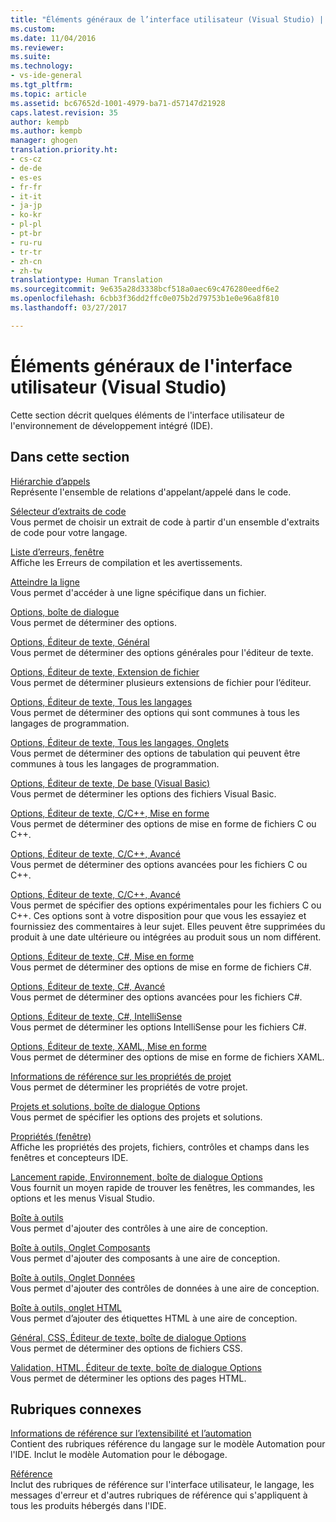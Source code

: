 ```yaml
---
title: "Éléments généraux de l’interface utilisateur (Visual Studio) | Microsoft Docs"
ms.custom: 
ms.date: 11/04/2016
ms.reviewer: 
ms.suite: 
ms.technology:
- vs-ide-general
ms.tgt_pltfrm: 
ms.topic: article
ms.assetid: bc67652d-1001-4979-ba71-d57147d21928
caps.latest.revision: 35
author: kempb
ms.author: kempb
manager: ghogen
translation.priority.ht:
- cs-cz
- de-de
- es-es
- fr-fr
- it-it
- ja-jp
- ko-kr
- pl-pl
- pt-br
- ru-ru
- tr-tr
- zh-cn
- zh-tw
translationtype: Human Translation
ms.sourcegitcommit: 9e635a28d3338bcf518a0aec69c476280eedf6e2
ms.openlocfilehash: 6cbb3f36dd2ffc0e075b2d79753b1e0e96a8f810
ms.lasthandoff: 03/27/2017

---
```

# <a name="general-user-interface-elements-visual-studio"></a>Éléments généraux de l'interface utilisateur (Visual Studio)
Cette section décrit quelques éléments de l'interface utilisateur de l'environnement de développement intégré (IDE).  
  
## <a name="in-this-section"></a>Dans cette section  
 [Hiérarchie d’appels](../../ide/reference/call-hierarchy.md)  
 Représente l'ensemble de relations d'appelant/appelé dans le code.  
  
 [Sélecteur d’extraits de code](../../ide/reference/code-snippet-picker.md)  
 Vous permet de choisir un extrait de code à partir d'un ensemble d'extraits de code pour votre langage.  
  
 [Liste d’erreurs, fenêtre](../../ide/reference/error-list-window.md)  
 Affiche les Erreurs de compilation et les avertissements.  
  
 [Atteindre la ligne](../../ide/reference/go-to-line.md)  
 Vous permet d'accéder à une ligne spécifique dans un fichier.  
  
 [Options, boîte de dialogue](../../ide/reference/options-dialog-box-visual-studio.md)  
 Vous permet de déterminer des options.  
  
 [Options, Éditeur de texte, Général](../../ide/reference/options-text-editor-general.md)  
 Vous permet de déterminer des options générales pour l'éditeur de texte.  
  
 [Options, Éditeur de texte, Extension de fichier](../../ide/reference/options-text-editor-file-extension.md)  
 Vous permet de déterminer plusieurs extensions de fichier pour l’éditeur.  
  
 [Options, Éditeur de texte, Tous les langages](../../ide/reference/options-text-editor-all-languages.md)  
 Vous permet de déterminer des options qui sont communes à tous les langages de programmation.  
  
 [Options, Éditeur de texte, Tous les langages, Onglets](../../ide/reference/options-text-editor-all-languages-tabs.md)  
 Vous permet de déterminer des options de tabulation qui peuvent être communes à tous les langages de programmation.  
  
 [Options, Éditeur de texte, De base (Visual Basic)](../../ide/reference/options-text-editor-basic-visual-basic.md)  
 Vous permet de déterminer les options des fichiers Visual Basic.  
  
 [Options, Éditeur de texte, C/C++, Mise en forme](../../ide/reference/options-text-editor-c-cpp-formatting.md)  
 Vous permet de déterminer des options de mise en forme de fichiers C ou C++.  
  
 [Options, Éditeur de texte, C/C++, Avancé](../../ide/reference/options-text-editor-c-cpp-advanced.md)  
 Vous permet de déterminer des options avancées pour les fichiers C ou C++.  

[Options, Éditeur de texte, C/C++, Avancé](../../ide/reference/options-text-editor-c-cpp-experimental.md)  
 Vous permet de spécifier des options expérimentales pour les fichiers C ou C++. Ces options sont à votre disposition pour que vous les essayiez et fournissiez des commentaires à leur sujet. Elles peuvent être supprimées du produit à une date ultérieure ou intégrées au produit sous un nom différent. 
  
 [Options, Éditeur de texte, C#, Mise en forme](../../ide/reference/options-text-editor-csharp-formatting.md)  
 Vous permet de déterminer des options de mise en forme de fichiers C#.  
  
 [Options, Éditeur de texte, C#, Avancé](../../ide/reference/options-text-editor-csharp-advanced.md)  
 Vous permet de déterminer des options avancées pour les fichiers C#.  
  
 [Options, Éditeur de texte, C#, IntelliSense](../../ide/reference/options-text-editor-csharp-intellisense.md)  
 Vous permet de déterminer les options IntelliSense pour les fichiers C#.  
  
 [Options, Éditeur de texte, XAML, Mise en forme](../../ide/reference/options-text-editor-xaml-formatting.md)  
 Vous permet de déterminer des options de mise en forme de fichiers XAML.  
  
 [Informations de référence sur les propriétés de projet](../../ide/reference/project-properties-reference.md)  
 Vous permet de déterminer les propriétés de votre projet.  
  
 [Projets et solutions, boîte de dialogue Options](../../ide/reference/projects-and-solutions-options-dialog-box.md)  
 Vous permet de spécifier les options des projets et solutions.  
  
 [Propriétés (fenêtre)](../../ide/reference/properties-window.md)  
 Affiche les propriétés des projets, fichiers, contrôles et champs dans les fenêtres et concepteurs IDE.  
  
 [Lancement rapide, Environnement, boîte de dialogue Options](../../ide/reference/quick-launch-environment-options-dialog-box.md)  
 Vous fournit un moyen rapide de trouver les fenêtres, les commandes, les options et les menus Visual Studio.  
  
 [Boîte à outils](../../ide/reference/toolbox.md)  
 Vous permet d'ajouter des contrôles à une aire de conception.  
  
 [Boîte à outils, Onglet Composants](../../ide/reference/toolbox-components-tab.md)  
 Vous permet d'ajouter des composants à une aire de conception.  
  
 [Boîte à outils, Onglet Données](../../ide/reference/toolbox-data-tab.md)  
 Vous permet d'ajouter des contrôles de données à une aire de conception.  
  
 [Boîte à outils, onglet HTML](../../ide/reference/toolbox-html-tab.md)  
 Vous permet d’ajouter des étiquettes HTML à une aire de conception.  
  
 [Général, CSS, Éditeur de texte, boîte de dialogue Options](http://msdn.microsoft.com/Library/b33a7617-e69d-4a11-938e-2e218a34a10c)  
 Vous permet de déterminer des options de fichiers CSS.  
  
 [Validation, HTML, Éditeur de texte, boîte de dialogue Options](http://msdn.microsoft.com/Library/9c24ecfe-263e-4bf1-88de-d01be3992863)  
 Vous permet de déterminer les options des pages HTML.  
  
## <a name="related-sections"></a>Rubriques connexes  
 [Informations de référence sur l’extensibilité et l’automation](http://msdn.microsoft.com/Library/93112562-db21-4188-9383-ed19ad79bddf)  
 Contient des rubriques référence du langage sur le modèle Automation pour l'IDE. Inclut le modèle Automation pour le débogage.  
  
 [Référence](../../ide/reference/visual-studio-reference.md)  
 Inclut des rubriques de référence sur l'interface utilisateur, le langage, les messages d'erreur et d'autres rubriques de référence qui s'appliquent à tous les produits hébergés dans l'IDE.
